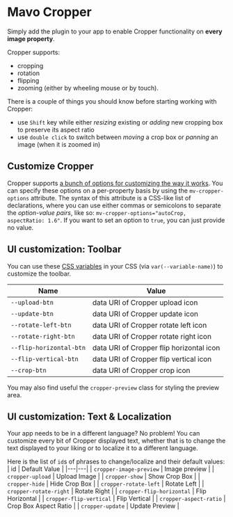 # Mavo Cropper

Simply add the plugin to your app to enable Cropper functionality on **every image property**.

Cropper supports:
- cropping
- rotation
- flipping
- zooming (either by wheeling mouse or by touch).

There is a couple of things you should know before starting working with Cropper:
- use `Shift` key while either *resizing* existing or *adding* new cropping box to preserve its aspect ratio
- use `double click` to switch between *moving* a crop box or *panning* an image (when it is zoomed in)

## Customize Cropper

Cropper supports [a bunch of options for customizing the way it works](https://github.com/fengyuanchen/cropperjs#options). You can specify these options on a per-property basis by using the `mv-cropper-options` attribute.
The syntax of this attribute is a CSS-like list of declarations, where you can use either commas or semicolons to separate the *option-value pairs*, like so: `mv-cropper-options="autoCrop, aspectRatio: 1.6"`. If you want to set an option to `true`, you can just provide no value.

## UI customization: Toolbar

You can use these [CSS variables](https://developer.mozilla.org/en-US/docs/Web/CSS/Using_CSS_variables) in your CSS (via `var(--variable-name)`) to customize the toolbar.

| Name | Value |
| ---- | ----- |
| `--upload-btn` | data URI of Cropper upload icon |
| `--update-btn` | data URI of Cropper update icon |
| `--rotate-left-btn` | data URI of Cropper rotate left icon |
| `--rotate-right-btn` | data URI of Cropper rotate right icon |
| `--flip-horizontal-btn` | data URI of Cropper flip horizontal icon |
| `--flip-vertical-btn` | data URI of Cropper flip vertical icon |
| `--crop-btn` | data URI of Cropper crop icon |

You may also find useful the `cropper-preview` class for styling the preview area.

## UI customization: Text & Localization

Your app needs to be in a different language? No problem! You can customize every bit of Cropper displayed text, whether that is to change the text displayed to your liking or to localize it to a different language.

Here is the list of `id`s of phrases to change/localize and their default values:
| id | Default Value |
|---|---|
| `cropper-image-preview` | Image preview |
| `cropper-upload` | Upload Image |
| `cropper-show` | Show Crop Box |
| `cropper-hide` | Hide Crop Box |
| `cropper-rotate-left` | Rotate Left |
| `cropper-rotate-right` | Rotate Right |
| `cropper-flip-horizontal` | Flip Horizontal |
| `cropper-flip-vertical` | Flip Vertical |
| `cropper-aspect-ratio` | Crop Box Aspect Ratio |
| `cropper-update` | Update Preview |

